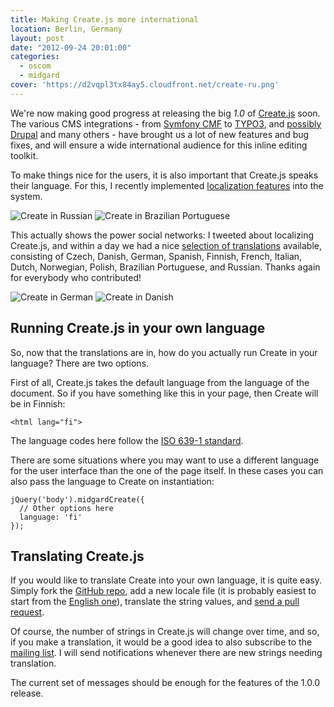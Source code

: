 ```yaml
---
title: Making Create.js more international
location: Berlin, Germany
layout: post
date: "2012-09-24 20:01:00"
categories:
  - oscom
  - midgard
cover: 'https://d2vqpl3tx84ay5.cloudfront.net/create-ru.png'
---
```

We're now making good progress at releasing the big _1.0_ of [Create.js](http://createjs.org/) soon. The various CMS integrations - from [Symfony CMF](https://twitter.com/lsmith/status/250293107353067520) to [TYPO3](http://blog.iks-project.eu/typo3-phoenix-running-on-vie-and-createjs/), and [possibly Drupal](http://drupal.org/node/1774312) and many others - have brought us a lot of new features and bug fixes, and will ensure a wide international audience for this inline editing toolkit.

To make things nice for the users, it is also important that Create.js speaks their language. For this, I recently implemented [localization features](https://github.com/bergie/create/issues/48) into the system.

![Create in Russian](https://d2vqpl3tx84ay5.cloudfront.net/create-ru.png) ![Create in Brazilian Portuguese](https://d2vqpl3tx84ay5.cloudfront.net/create-br.png)

This actually shows the power social networks: I tweeted about localizing Create.js, and within a day we had a nice [selection of translations](https://github.com/bergie/create/tree/master/locale) available, consisting of Czech, Danish, German, Spanish, Finnish, French, Italian, Dutch, Norwegian, Polish, Brazilian Portuguese, and Russian. Thanks again for everybody who contributed!

![Create in German](https://d2vqpl3tx84ay5.cloudfront.net/create-de.png) ![Create in Danish](https://d2vqpl3tx84ay5.cloudfront.net/create-da.png)

## Running Create.js in your own language

So, now that the translations are in, how do you actually run Create in your language? There are two options.

First of all, Create.js takes the default language from the language of the document. So if you have something like this in your page, then Create will be in Finnish:

    <html lang="fi">

The language codes here follow the [ISO 639-1 standard](http://en.wikipedia.org/wiki/List_of_ISO_639-1_codes).

There are some situations where you may want to use a different language for the user interface than the one of the page itself. In these cases you can also pass the language to Create on instantiation:

    jQuery('body').midgardCreate({
      // Other options here
      language: 'fi'
    });

## Translating Create.js

If you would like to translate Create into your own language, it is quite easy. Simply fork the [GitHub repo](https://github.com/bergie/create), add a new locale file (it is probably easiest to start from the [English one](https://github.com/bergie/create/blob/master/locale/locale_en.js)), translate the string values, and [send a pull request](https://help.github.com/articles/creating-a-pull-request).

Of course, the number of strings in Create.js will change over time, and so, if you make a translation, it would be a good idea to also subscribe to the [mailing list](http://groups.google.com/group/createjs). I will send notifications whenever there are new strings needing translation.

The current set of messages should be enough for the features of the 1.0.0 release.
